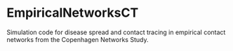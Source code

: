 # EmpiricalNetworksCT
Simulation code for disease spread and contact tracing in empirical contact networks from the Copenhagen Networks Study.
